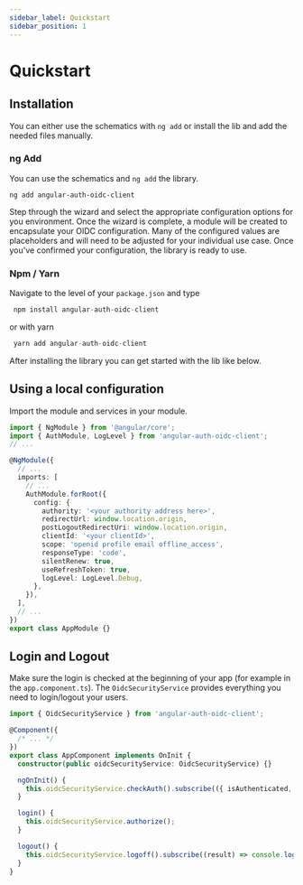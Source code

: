```yaml
---
sidebar_label: Quickstart
sidebar_position: 1
---
```


# Quickstart

## Installation

You can either use the schematics with `ng add` or install the lib and add the needed files manually.

### ng Add

You can use the schematics and `ng add` the library.

```
ng add angular-auth-oidc-client
```

Step through the wizard and select the appropriate configuration options for you environment. Once the wizard is complete, a module will be created to encapsulate your OIDC configuration. Many of the configured values are placeholders and will need to be adjusted for your individual use case. Once you've confirmed your configuration, the library is ready to use.

### Npm / Yarn

Navigate to the level of your `package.json` and type

```ts
 npm install angular-auth-oidc-client
```

or with yarn

```ts
 yarn add angular-auth-oidc-client
```

After installing the library you can get started with the lib like below.

## Using a local configuration

Import the module and services in your module.

```ts
import { NgModule } from '@angular/core';
import { AuthModule, LogLevel } from 'angular-auth-oidc-client';
// ...

@NgModule({
  // ...
  imports: [
    // ...
    AuthModule.forRoot({
      config: {
        authority: '<your authority address here>',
        redirectUrl: window.location.origin,
        postLogoutRedirectUri: window.location.origin,
        clientId: '<your clientId>',
        scope: 'openid profile email offline_access',
        responseType: 'code',
        silentRenew: true,
        useRefreshToken: true,
        logLevel: LogLevel.Debug,
      },
    }),
  ],
  // ...
})
export class AppModule {}
```

## Login and Logout

Make sure the login is checked at the beginning of your app (for example in the `app.component.ts`). The `OidcSecurityService` provides everything you need to login/logout your users.

```ts
import { OidcSecurityService } from 'angular-auth-oidc-client';

@Component({
  /* ... */
})
export class AppComponent implements OnInit {
  constructor(public oidcSecurityService: OidcSecurityService) {}

  ngOnInit() {
    this.oidcSecurityService.checkAuth().subscribe(({ isAuthenticated, userData}) => /* ... */);
  }

  login() {
    this.oidcSecurityService.authorize();
  }

  logout() {
    this.oidcSecurityService.logoff().subscribe((result) => console.log(result));
  }
}
```
